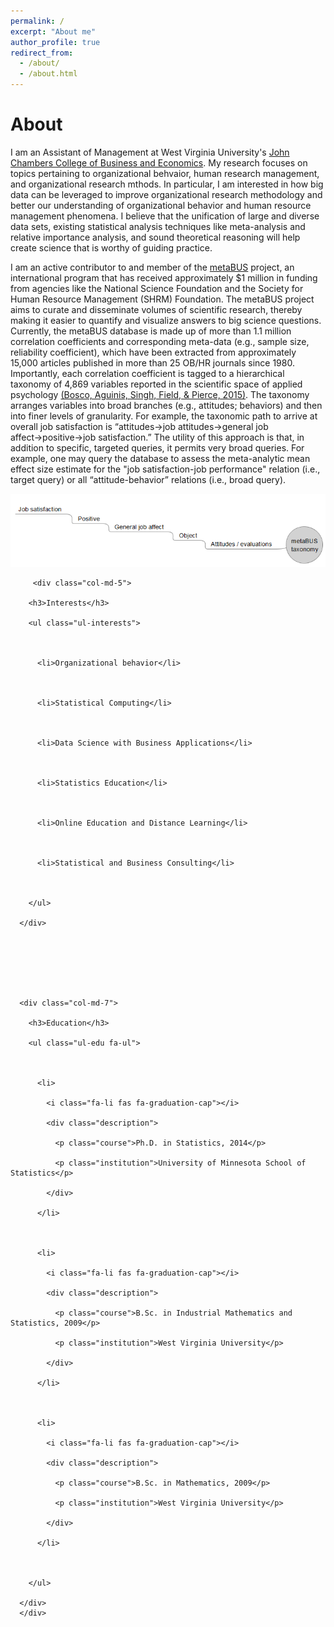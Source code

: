 ```yaml
---
permalink: /
excerpt: "About me"
author_profile: true
redirect_from: 
  - /about/
  - /about.html
---
```

<h1> About </h1>
I am an Assistant of Management at West Virginia University's <a href="https://business.wvu.edu">John Chambers College of Business and Economics</a>. My research focuses on topics pertaining to organizational behvaior, human research management, and organizational research mthods. In particular, I am interested in how big data can be leveraged to improve organizational research methodology and better our understanding of organizational behavior and human resource management phenomena. I believe that the unification of large and diverse data sets, existing statistical analysis techniques like meta-analysis and relative importance analysis, and sound theoretical reasoning will help create science that is worthy of guiding practice.

I am an active contributor to and member of the <a href="https://metaBUS.org">metaBUS</a> project, an international program that has received approximately $1 million in funding from agencies like the National Science Foundation and the Society for Human Resource Management (SHRM) Foundation. The metaBUS project aims to curate and disseminate volumes of scientific research, thereby making it easier to quantify and visualize answers to big science questions. Currently, the metaBUS database is made up of more than 1.1 million correlation coefficients and corresponding meta-data (e.g., sample size, reliability coefficient), which have been extracted from approximately 15,000 articles published in more than 25 OB/HR journals since 1980. Importantly, each correlation coefficient is tagged to a hierarchical taxonomy of 4,869 variables reported in the scientific space of applied psychology <a href="http://dx.doi.org/10.1037/a0038047">(Bosco, Aguinis, Singh, Field, & Pierce, 2015)</a>. The taxonomy arranges variables into broad branches (e.g., attitudes; behaviors) and then into finer levels of granularity. For example, the taxonomic path to arrive at overall job satisfaction is “attitudes&#8594;job attitudes&#8594;general job affect&#8594;positive&#8594;job satisfaction.” The utility of this approach is that, in addition to specific, targeted queries, it permits very broad queries. For example, one may query the database to assess the meta-analytic mean effect size estimate for the "job satisfaction-job performance" relation (i.e., target query) or all “attitude-behavior” relations (i.e., broad query). 

<img src= '/images/metabusTaxonomy.PNG'>

<section>
  <div class="row">
      
         <div class="col-md-5">

        <h3>Interests</h3>

        <ul class="ul-interests">

         

          <li>Organizational behavior</li>

         

          <li>Statistical Computing</li>

         

          <li>Data Science with Business Applications</li>

         

          <li>Statistics Education</li>

         

          <li>Online Education and Distance Learning</li>

         

          <li>Statistical and Business Consulting</li>

         

        </ul>

      </div>

     

 

     

      <div class="col-md-7">

        <h3>Education</h3>

        <ul class="ul-edu fa-ul">

         

          <li>

            <i class="fa-li fas fa-graduation-cap"></i>

            <div class="description">

              <p class="course">Ph.D. in Statistics, 2014</p>

              <p class="institution">University of Minnesota School of Statistics</p>

            </div>

          </li>

         

          <li>

            <i class="fa-li fas fa-graduation-cap"></i>

            <div class="description">

              <p class="course">B.Sc. in Industrial Mathematics and Statistics, 2009</p>

              <p class="institution">West Virginia University</p>

            </div>

          </li>

         

          <li>

            <i class="fa-li fas fa-graduation-cap"></i>

            <div class="description">

              <p class="course">B.Sc. in Mathematics, 2009</p>

              <p class="institution">West Virginia University</p>

            </div>

          </li>

         

        </ul>

      </div>
      </div>

     

 



  </section>
